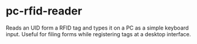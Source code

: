 # pc-rfid-reader
Reads an UID form a RFID tag and types it on a PC as a simple keyboard input. Useful for filing forms while registering tags at a desktop interface.

